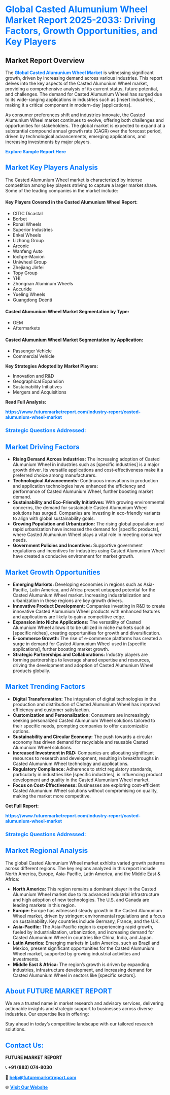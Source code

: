 <h1 style="color: #007BFF;">Global Casted Alumunium Wheel Market Report 2025-2033: Driving Factors, Growth Opportunities, and Key Players</h1>

<section id="overview">
<h2>Market Report Overview</h2>
<p>The <a href="https://www.futuremarketreport.com/industry-report/casted-alumunium-wheel-market" style="color: #007BFF; text-decoration: none;"><strong>Global Casted Alumunium Wheel Market</strong></a> is witnessing significant growth, driven by increasing demand across various industries. This report delves into the key aspects of the Casted Alumunium Wheel market, providing a comprehensive analysis of its current status, future potential, and challenges. The demand for Casted Alumunium Wheel has surged due to its wide-ranging applications in industries such as [insert industries], making it a critical component in modern-day [applications].</p>
<p>As consumer preferences shift and industries innovate, the Casted Alumunium Wheel market continues to evolve, offering both challenges and opportunities for stakeholders. The global market is expected to expand at a substantial compound annual growth rate (CAGR) over the forecast period, driven by technological advancements, emerging applications, and increasing investments by major players.</p>
</section>

<section id="overview">
<p><a href="https://www.futuremarketreport.com/request-sample/reportId=46025" style="color: #007BFF; text-decoration: none;"><strong>Explore Sample Report Here</strong></a></p>
</section>

<section id="key-players">
<h2 style="color: #007BFF;">Market Key Players Analysis</h2>
<p>The Casted Alumunium Wheel market is characterized by intense competition among key players striving to capture a larger market share. Some of the leading companies in the market include:</p>
<h4>Key Players Covered in the Casted Alumunium Wheel Report:</h4>
<ul><li>CITIC Dicastal</li><li>Borbet</li><li>Ronal Wheels</li><li>Superior Industries</li><li>Enkei Wheels</li><li>Lizhong Group</li><li>Arconic</li><li>Wanfeng Auto</li><li>Iochpe-Maxion</li><li>Uniwheel Group</li><li>Zhejiang Jinfei</li><li>Topy Group</li><li>YHI</li><li>Zhongnan Aluminum Wheels</li><li>Accuride</li><li>Yueling Wheels</li><li>Guangdong Dcenti</li></ul>
<h4>Casted Alumunium Wheel Market Segmentation by Type:</h4>
<ul><li>OEM</li><li>Aftermarkets</li></ul>

<h4>Casted Alumunium Wheel Market Segmentation by Application:</h4>
<ul><li>Passenger Vehicle</li><li>Commercial Vehicle</li></ul>
<p><strong>Key Strategies Adopted by Market Players:</strong></p>
<ul>
<li>Innovation and R&D</li>
<li>Geographical Expansion</li>
<li>Sustainability Initiatives</li>
<li>Mergers and Acquisitions</li>
</ul>
</section>

<section>
<p><strong>Read Full Analysis: </strong></p><a href="https://www.futuremarketreport.com/industry-report/casted-alumunium-wheel-market" style="color: #007BFF; text-decoration: none;"><strong>https://www.futuremarketreport.com/industry-report/casted-alumunium-wheel-market</strong></a>
<h3 style="color: #007BFF;">Strategic Questions Addressed:</h3>
</section>

<section id="driving-factors">
<h2 style="color: #007BFF;">Market Driving Factors</h2>
<ul>
<li><strong>Rising Demand Across Industries:</strong> The increasing adoption of Casted Alumunium Wheel in industries such as [specific industries] is a major growth driver. Its versatile applications and cost-effectiveness make it a preferred choice among manufacturers.</li>
<li><strong>Technological Advancements:</strong> Continuous innovations in production and application technologies have enhanced the efficiency and performance of Casted Alumunium Wheel, further boosting market demand.</li>
<li><strong>Sustainability and Eco-Friendly Initiatives:</strong> With growing environmental concerns, the demand for sustainable Casted Alumunium Wheel solutions has surged. Companies are investing in eco-friendly variants to align with global sustainability goals.</li>
<li><strong>Growing Population and Urbanization:</strong> The rising global population and rapid urbanization have increased the demand for [specific products], where Casted Alumunium Wheel plays a vital role in meeting consumer needs.</li>
<li><strong>Government Policies and Incentives:</strong> Supportive government regulations and incentives for industries using Casted Alumunium Wheel have created a conducive environment for market growth.</li>
</ul>
</section>

<section id="growth-opportunities">
<h2 style="color: #007BFF;">Market Growth Opportunities</h2>
<ul>
<li><strong>Emerging Markets:</strong> Developing economies in regions such as Asia-Pacific, Latin America, and Africa present untapped potential for the Casted Alumunium Wheel market. Increasing industrialization and urbanization in these regions are key growth drivers.</li>
<li><strong>Innovative Product Development:</strong> Companies investing in R&D to create innovative Casted Alumunium Wheel products with enhanced features and applications are likely to gain a competitive edge.</li>
<li><strong>Expansion into Niche Applications:</strong> The versatility of Casted Alumunium Wheel allows it to be utilized in niche markets such as [specific niches], creating opportunities for growth and diversification.</li>
<li><strong>E-commerce Growth:</strong> The rise of e-commerce platforms has created a surge in demand for Casted Alumunium Wheel used in [specific applications], further boosting market growth.</li>
<li><strong>Strategic Partnerships and Collaborations:</strong> Industry players are forming partnerships to leverage shared expertise and resources, driving the development and adoption of Casted Alumunium Wheel products globally.</li>
</ul>
</section>

<section id="trending-factors">
<h2 style="color: #007BFF;">Market Trending Factors</h2>
<ul>
<li><strong>Digital Transformation:</strong> The integration of digital technologies in the production and distribution of Casted Alumunium Wheel has improved efficiency and customer satisfaction.</li>
<li><strong>Customization and Personalization:</strong> Consumers are increasingly seeking personalized Casted Alumunium Wheel solutions tailored to their specific needs, prompting companies to offer customizable options.</li>
<li><strong>Sustainability and Circular Economy:</strong> The push towards a circular economy has driven demand for recyclable and reusable Casted Alumunium Wheel solutions.</li>
<li><strong>Increased Investment in R&D:</strong> Companies are allocating significant resources to research and development, resulting in breakthroughs in Casted Alumunium Wheel technology and applications.</li>
<li><strong>Regulatory Compliance:</strong> Adherence to strict regulatory standards, particularly in industries like [specific industries], is influencing product development and quality in the Casted Alumunium Wheel market.</li>
<li><strong>Focus on Cost-Effectiveness:</strong> Businesses are exploring cost-efficient Casted Alumunium Wheel solutions without compromising on quality, making the market more competitive.</li>
</ul>
</section>

<section>
<p><strong>Get Full Report: </strong></p><a href="https://www.futuremarketreport.com/industry-report/casted-alumunium-wheel-market" style="color: #007BFF; text-decoration: none;"><strong>https://www.futuremarketreport.com/industry-report/casted-alumunium-wheel-market</strong></a>
<h3 style="color: #007BFF;">Strategic Questions Addressed:</h3>
</section>


<section id="regional-analysis">
<h2 style="color: #007BFF;">Market Regional Analysis</h2>
<p>The global Casted Alumunium Wheel market exhibits varied growth patterns across different regions. The key regions analyzed in this report include North America, Europe, Asia-Pacific, Latin America, and the Middle East & Africa:</p>
<ul>
<li><strong>North America:</strong> This region remains a dominant player in the Casted Alumunium Wheel market due to its advanced industrial infrastructure and high adoption of new technologies. The U.S. and Canada are leading markets in this region.</li>
<li><strong>Europe:</strong> Europe has witnessed steady growth in the Casted Alumunium Wheel market, driven by stringent environmental regulations and a focus on sustainability. Key countries include Germany, France, and the U.K.</li>
<li><strong>Asia-Pacific:</strong> The Asia-Pacific region is experiencing rapid growth, fueled by industrialization, urbanization, and increasing demand for Casted Alumunium Wheel in countries like China, India, and Japan.</li>
<li><strong>Latin America:</strong> Emerging markets in Latin America, such as Brazil and Mexico, present significant opportunities for the Casted Alumunium Wheel market, supported by growing industrial activities and investments.</li>
<li><strong>Middle East & Africa:</strong> The region’s growth is driven by expanding industries, infrastructure development, and increasing demand for Casted Alumunium Wheel in sectors like [specific sectors].</li>
</ul>
</section>

<footer>
<h2 style="color: #007BFF;">About FUTURE MARKET REPORT</h2>
<p>We are a trusted name in market research and advisory services, delivering actionable insights and strategic support to businesses across diverse industries. Our expertise lies in offering:</p>

<p>Stay ahead in today’s competitive landscape with our tailored research solutions.</p>

<h2 style="color: #007BFF;">Contact Us:</h2>
<p><strong>FUTURE MARKET REPORT</strong></p>
<p>📞 <strong>+91 (883) 074-8030</strong></p>
<p>📧 <strong><a href="mailto:help@futuremarketreport.com" style="color: #007BFF;">help@futuremarketreport.com</a></strong></p>
<p>🌐 <strong><a href="https://www.futuremarketreport.com/" style="color: #007BFF;">Visit Our Website</a></strong></p>
</footer>